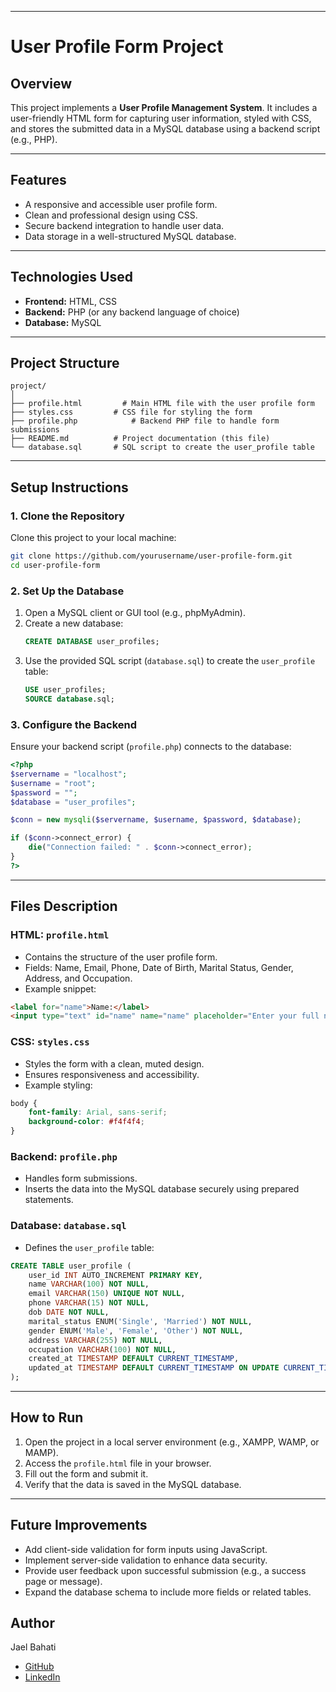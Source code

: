

---

# User Profile Form Project

## Overview
This project implements a **User Profile Management System**. It includes a user-friendly HTML form for capturing user information, styled with CSS, and stores the submitted data in a MySQL database using a backend script (e.g., PHP).

---

## Features
- A responsive and accessible user profile form.
- Clean and professional design using CSS.
- Secure backend integration to handle user data.
- Data storage in a well-structured MySQL database.

---

## Technologies Used
- **Frontend:** HTML, CSS
- **Backend:** PHP (or any backend language of choice)
- **Database:** MySQL

---

## Project Structure
```
project/
│
├── profile.html         # Main HTML file with the user profile form
├── styles.css         # CSS file for styling the form
├── profile.php            # Backend PHP file to handle form submissions
├── README.md          # Project documentation (this file)
└── database.sql       # SQL script to create the user_profile table
```

---

## Setup Instructions

### 1. Clone the Repository
Clone this project to your local machine:
```bash
git clone https://github.com/yourusername/user-profile-form.git
cd user-profile-form
```

### 2. Set Up the Database
1. Open a MySQL client or GUI tool (e.g., phpMyAdmin).
2. Create a new database:
   ```sql
   CREATE DATABASE user_profiles;
   ```
3. Use the provided SQL script (`database.sql`) to create the `user_profile` table:
   ```sql
   USE user_profiles;
   SOURCE database.sql;
   ```

### 3. Configure the Backend
Ensure your backend script (`profile.php`) connects to the database:
```php
<?php
$servername = "localhost";
$username = "root";
$password = "";
$database = "user_profiles";

$conn = new mysqli($servername, $username, $password, $database);

if ($conn->connect_error) {
    die("Connection failed: " . $conn->connect_error);
}
?>
```

---

## Files Description

### **HTML: `profile.html`**
- Contains the structure of the user profile form.
- Fields: Name, Email, Phone, Date of Birth, Marital Status, Gender, Address, and Occupation.
- Example snippet:
```html
<label for="name">Name:</label>
<input type="text" id="name" name="name" placeholder="Enter your full name" required>
```

### **CSS: `styles.css`**
- Styles the form with a clean, muted design.
- Ensures responsiveness and accessibility.
- Example styling:
```css
body {
    font-family: Arial, sans-serif;
    background-color: #f4f4f4;
}
```

### **Backend: `profile.php`**
- Handles form submissions.
- Inserts the data into the MySQL database securely using prepared statements.

### **Database: `database.sql`**
- Defines the `user_profile` table:
```sql
CREATE TABLE user_profile (
    user_id INT AUTO_INCREMENT PRIMARY KEY,
    name VARCHAR(100) NOT NULL,
    email VARCHAR(150) UNIQUE NOT NULL,
    phone VARCHAR(15) NOT NULL,
    dob DATE NOT NULL,
    marital_status ENUM('Single', 'Married') NOT NULL,
    gender ENUM('Male', 'Female', 'Other') NOT NULL,
    address VARCHAR(255) NOT NULL,
    occupation VARCHAR(100) NOT NULL,
    created_at TIMESTAMP DEFAULT CURRENT_TIMESTAMP,
    updated_at TIMESTAMP DEFAULT CURRENT_TIMESTAMP ON UPDATE CURRENT_TIMESTAMP
);
```

---

## How to Run

1. Open the project in a local server environment (e.g., XAMPP, WAMP, or MAMP).
2. Access the `profile.html` file in your browser.
3. Fill out the form and submit it.
4. Verify that the data is saved in the MySQL database.

---

## Future Improvements
- Add client-side validation for form inputs using JavaScript.
- Implement server-side validation to enhance data security.
- Provide user feedback upon successful submission (e.g., a success page or message).
- Expand the database schema to include more fields or related tables.

 ## Author
Jael Bahati 
- [GitHub](https://github.com/Bahati23)  
- [LinkedIn](https://linkedin.com/in/jael-bahati)  
 

